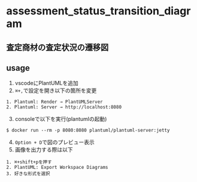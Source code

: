 # assessment_status_transition_diagram
## 査定商材の査定状況の遷移図

## usage
1. vscodeにPlantUMLを追加
2. `⌘+,`で設定を開き以下の箇所を変更
  ```
  1. Plantuml: Render → PlantUMLServer
  2. Plantuml: Server → http://localhost:8080
  ```
3. consoleで以下を実行(plantumlの起動)
  ```
  $ docker run --rm -p 8080:8080 plantuml/plantuml-server:jetty 
  ```
4. `Option + D`で図のプレビュー表示
5. 画像を出力する際は以下
```
1. ⌘+shift+pを押す
2. PlantUML: Export Workspace Diagrams
3. 好きな形式を選択
```
